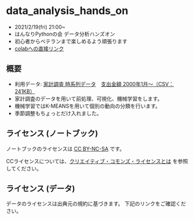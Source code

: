 # data_analysis_hands_on

- 2021/2/19(fri) 21:00~
- はんなりPythonの会 データ分析ハンズオン
- 初心者からベテランまで楽しめるよう頑張ります
- [colabへの直接リンク](https://colab.research.google.com/drive/1aErSBPkqZNINhco8UaPyAtEtsWlv5dmP?usp=sharing)

## 概要
- 利用データ: [家計調査 時系列データ](https://www.stat.go.jp/data/kakei/longtime/index.html)　[支出金額 2000年1月～（CSV：241KB）](https://www.stat.go.jp/data/kakei/longtime/csv/h-mon-a.csv)
- 家計調査のデータを用いて前処理、可視化、機械学習をします。
- 機械学習ではK-MEANSを用いて個別の動向の分類を行います。
- 季節調整もちょっとだけ入れました。


## ライセンス (ノートブック)

ノートブックのライセンスは [CC BY-NC-SA](https://creativecommons.org/licenses/by-nc-sa/4.0/deed.ja) です。

CCライセンスについては、[クリエイティブ・コモンズ・ライセンスとは](https://creativecommons.jp/licenses/) を参照してください。

## ライセンス (データ)
データのライセンスは出典元の規約に基づきます。
下記のリンクをご確認ください。

